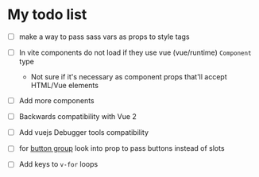 # My todo list

- [ ] make a way to pass sass vars as props to style tags

- [ ] In vite components do not load if they use vue (vue/runtime) `Component` type

	- Not sure if it's necessary as component props that'll accept HTML/Vue elements

- [ ] Add more components

- [ ] Backwards compatibility with Vue 2

- [ ] Add vuejs Debugger tools compatibility

- [ ] for [button group](../src/components/containers/BulmaButtonGroup.vue) look into prop to pass buttons instead of
  slots
- [ ] Add keys to `v-for` loops